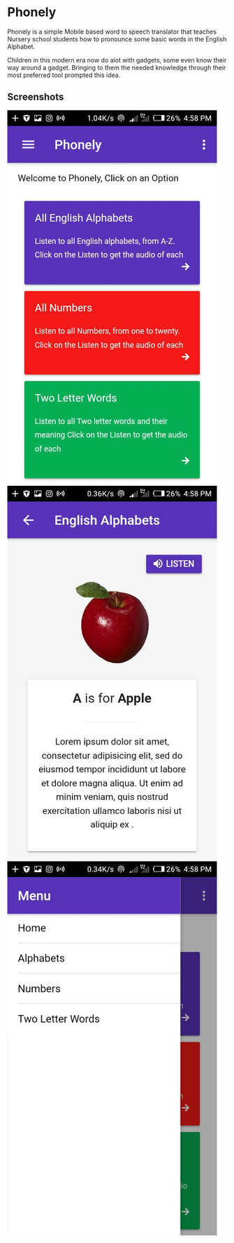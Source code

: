 # Phonely
Phonely is a simple Mobile based word to speech translator that teaches Nursery school students how to pronounce some basic words in the English Alphabet.

Children in this modern era now do alot with gadgets, some even know their way around a gadget. Bringing to them the needed knowledge through their most preferred tool prompted this idea.

## Screenshots
![Alt text](https://raw.githubusercontent.com/Kofacts/phonely/master/screenshots/WhatsApp%20Image%202018-08-14%20at%208.59.25%20AM.jpeg "Onboard Page")
![Alt text](https://raw.githubusercontent.com/Kofacts/phonely/master/screenshots/WhatsApp%20Image%202018-08-14%20at%208.59.25%20AM%20(1).jpeg "English Alphabets")
![Alt text](https://raw.githubusercontent.com/Kofacts/phonely/master/screenshots/WhatsApp%20Image%202018-08-14%20at%208.59.25%20AM%20(2).jpeg "English Alphabets")
